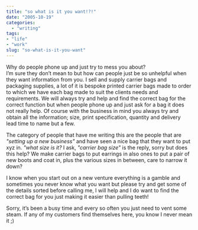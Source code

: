 ```yaml
---
title: "so what is it you want!?!"
date: "2005-10-19"
categories: 
  - "writing"
tags:
- "life"
- "work"
slug: "so-what-is-it-you-want"
---
```


Why do people phone up and just try to mess you about?  
I’m sure they don’t mean to but how can people just be so unhelpful when they want information from you. I sell and supply carrier bags and packaging supplies, a lot of it is bespoke printed carrier bags made to order to which we have each bag made to suit the clients needs and requirements. We will always try and help and find the correct bag for the correct function but when people phone up and just ask for a bag it does not really help. Of course with the business in mind you always try and obtain all the information; size, print specification, quantity and delivery lead time to name but a few. 

The category of people that have me writing this are the people that are _"setting up a new business"_ and have seen a nice bag that they want to put xyz in. _"what size is it?_ I ask, _"carrier bag size"_ is the reply, sorry but does this help? We make carrier bags to put earrings in also ones to put a pair of new boots and coat in, plus the various sizes in between, care to narrow it down?  

I know when you start out on a new venture everything is a gamble and sometimes you never know what you want but please try and get some of the details sorted before calling me, I will help and I do want to find the correct bag for you just making it easier than pulling teeth!

Sorry, it’s been a busy time and every so often you just need to vent some steam. If any of my customers find themselves here, you know I never mean it ;)
